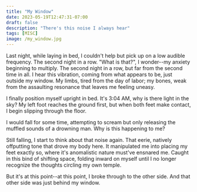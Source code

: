 ```yaml
---
title: "My Window"
date: 2023-05-19T12:47:31-07:00
draft: false
description: "There's this noise I always hear"
tags: [MISC]
image: /my_window.jpg
---
```


Last night, while laying in bed, I couldn't help but pick up on a low audible frequency. The second night in a row. "What is that?", I wonder--my anxiety beginning to multiply.
The second night in a row, but far from the second time in all. I hear this vibration, coming from what appears to be, just outside my window. My limbs, tired from the day of labor; my bones, weak from the assaulting resonance that leaves me feeling uneasy.

I finally position myself upright in bed. It's 3:04 AM, why is there light in the sky? My left foot reaches the ground first, but when both feet make contact, I begin slipping through the floor. 

I would fall for some time, attempting to scream but only releasing the muffled sounds of a drowning man. Why is this happening to me? 


Still falling, I start to think about that noise again. That eerie, natively offputting tone that drove my body here. It manipulated me into placing my feet exactly so, where it's anomalistic nature must've ensnared me. Caught in this bind of shifting space, folding inward on myself until I no longer recognize the thoughts circling my own temple.

But it's at this point--at this point, I broke through to the other side. And that other side was just behind my window.

<p>
<div style="height: 250px"/>
</p>
